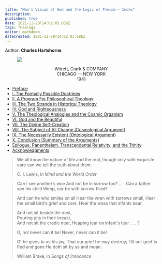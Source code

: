 ```yaml
---
title: "Man's Vision of God and the Logic of Theism — Index"
description: 
published: true
date: 2021-11-28T14:02:03.086Z
tags: Theology
editor: markdown
dateCreated: 2021-11-28T14:02:03.086Z
---
```


Author: **Charles Hartshorne**

<figure id="Mans_front" class="image image_resized"><img src="/image/book/Charles_Hartshorne/Mans_Vision_of_God/BookFront.png"></figure>

<p style="text-align: center;">
Witrett, Crark & COMPANY<br>
CHICAGO — NEW YORK <br>
1941 <br>
</p>

* [Preface](/en/book/Charles_Hartshorne/Mans_Vision_of_God/Preface)
* [I. The Formally Possible Doctrines](/en/book/Charles_Hartshorne/Mans_Vision_of_God/1)
* [II. A Program For Philosophical Theology](/en/book/Charles_Hartshorne/Mans_Vision_of_God/2)
* [III. The Two Strands in Historical Theology](/en/book/Charles_Hartshorne/Mans_Vision_of_God/3)
* [IV. God and Righteousness](/en/book/Charles_Hartshorne/Mans_Vision_of_God/4)
* [V. The Theological Analogies and the Cosmic Organism](/en/book/Charles_Hartshorne/Mans_Vision_of_God/5)
* [VI. God and the Beautiful](/en/book/Charles_Hartshorne/Mans_Vision_of_God/6)
* [VII. The Divine Self-Creation](/en/book/Charles_Hartshorne/Mans_Vision_of_God/7)
* [VIII. The Subject of All Change (Cosmological Argument)](/en/book/Charles_Hartshorne/Mans_Vision_of_God/8)
* [IX. The Necessarily Existent (Ontological Argument)](/en/book/Charles_Hartshorne/Mans_Vision_of_God/9)
* [X. Conclusion (Summary of the Arguments)](/en/book/Charles_Hartshorne/Mans_Vision_of_God/10)
* [Epilogue. Panentheism, Transcendental Relativity, and the Trinity](/en/book/Charles_Hartshorne/Mans_Vision_of_God/Epilogue)
* [Acknowledgments](/en/book/Charles_Hartshorne/Mans_Vision_of_God/Acknowledgments)

> We all know the nature of life and the real, though only with exquisite care can we tell the truth about them.
> 
> C. I. Lewis, in _Mind and the World Order_ 

> Can I see another’s woe 
> And not be in sorrow too? . . . 
> Can a father see his child 
> Weep, nor be with sorrow filled?  
> 
> And can he who smiles on all 
> Hear the wren with sorrows small, 
> Hear the small bird's grief and care, 
> Hear the woes that infants bear,  
> 
> And not sit beside the nest,  
> Pouring pity in their breast,  
> And not sit the cradle near, 
> Heaping tear on infant's tear . . . ?  
> 
> O, no! never can it be! 
> Never, never can it be!  
> 
> O! he gives to us his joy, 
> That our grief he may destroy; 
> Till our grief is fled and gone 
> He doth sit by us and moan. 
> 
> William Brake, in _Songs of Innocence_ 











